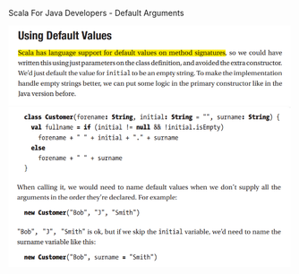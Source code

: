 Scala For Java Developers - Default Arguments

![](/assets/classes1.png)![](/assets/classes2.png)



